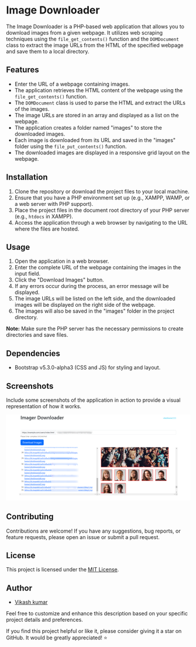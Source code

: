 
# Image Downloader

The Image Downloader is a PHP-based web application that allows you to download images from a given webpage. It utilizes web scraping techniques using the `file_get_contents()` function and the `DOMDocument` class to extract the image URLs from the HTML of the specified webpage and save them to a local directory.

## Features

- Enter the URL of a webpage containing images.
- The application retrieves the HTML content of the webpage using the `file_get_contents()` function.
- The `DOMDocument` class is used to parse the HTML and extract the URLs of the images.
- The image URLs are stored in an array and displayed as a list on the webpage.
- The application creates a folder named "images" to store the downloaded images.
- Each image is downloaded from its URL and saved in the "images" folder using the `file_put_contents()` function.
- The downloaded images are displayed in a responsive grid layout on the webpage.

## Installation

1. Clone the repository or download the project files to your local machine.
2. Ensure that you have a PHP environment set up (e.g., XAMPP, WAMP, or a web server with PHP support).
3. Place the project files in the document root directory of your PHP server (e.g., `htdocs` in XAMPP).
4. Access the application through a web browser by navigating to the URL where the files are hosted.

## Usage

1. Open the application in a web browser.
2. Enter the complete URL of the webpage containing the images in the input field.
3. Click the "Download Images" button.
4. If any errors occur during the process, an error message will be displayed.
5. The image URLs will be listed on the left side, and the downloaded images will be displayed on the right side of the webpage.
6. The images will also be saved in the "images" folder in the project directory.

**Note:** Make sure the PHP server has the necessary permissions to create directories and save files.

## Dependencies

- Bootstrap v5.3.0-alpha3 (CSS and JS) for styling and layout.


## Screenshots

Include some screenshots of the application in action to provide a visual representation of how it works.

![Screenshot 1](/screenshot.png)


## Contributing

Contributions are welcome! If you have any suggestions, bug reports, or feature requests, please open an issue or submit a pull request.

## License

This project is licensed under the [MIT License](LICENSE).

## Author

- [Vikash kumar](https://github.com/vikashkumar1111)

Feel free to customize and enhance this description based on your specific project details and preferences.

If you find this project helpful or like it, please consider giving it a star on GitHub. It would be greatly appreciated! ⭐️
